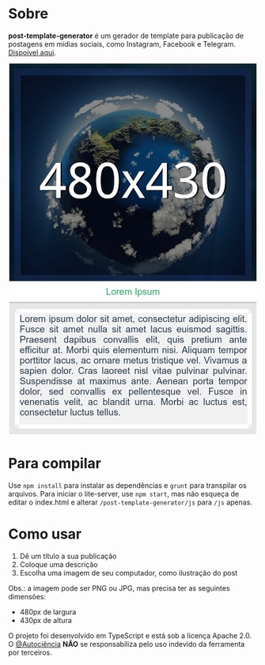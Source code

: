# Sobre
**post-template-generator** é um gerador de template para publicação de postagens em mídias sociais, como Instagram, Facebook e Telegram. [Dispoível aqui](https://autociencia.github.io/post-template-generator/).

<p align="center">
    <img src="img/github/post-example.png" />
</p>

# Para compilar
Use `npm install` para instalar as dependências e `grunt` para transpilar os arquivos. Para iniciar o lite-server, use `npm start`, mas não esqueça de editar o index.html e alterar `/post-template-generator/js` para `/js` apenas.

# Como usar

1. Dê um título a sua publicação
2. Coloque uma descrição
3. Escolha uma imagem de seu computador, como ilustração do post

Obs.: a imagem pode ser PNG ou JPG, mas precisa ter as seguintes dimensões:
* 480px de largura
* 430px de altura

O projeto foi desenvolvido em TypeScript e está sob a licença Apache 2.0. O [@Autociência](https://github.com/autociencia) **NÃO** se responsabiliza pelo uso indevido da ferramenta por terceiros.
